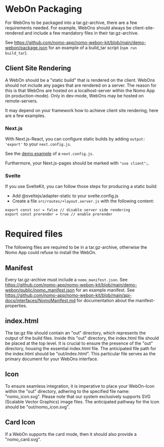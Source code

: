 # WebOn Packaging

For WebOns to be packaged into a tar.gz-archive, there are a few requirements needed.
For example, WebOns should always be client-site-rendered and include a few mandatory files in their tar.gz-archive.

See https://github.com/nomo-app/nomo-webon-kit/blob/main/demo-webon/package.json for an example of a build_tar script (`npm run build_tar`).

## Client Site Rendering

A WebOn should be a "static build" that is rendered on the client.
WebOns should not include any pages that are rendered on a server.
The reason for this is that WebOns are hosted on a localhost-server within the Nomo App (in production-mode).
Only in dev-mode, WebOns may be hosted on remote-servers.

It may depend on your framework how to achieve client site rendering; here are a few examples.

### Next.js

With Next.js-React, you can configure static builds by adding `output: 'export'` to your `next.config.js`.

See the [demo example](https://github.com/nomo-app/nomo-webon-kit/blob/main/demo-webon/next.config.js) of a `next.config.js`.

Furthermore, your Next.js-pages should be marked with `"use client";`.

### Svelte

If you use SvelteKit, you can follow those steps for producing a static build:

- Add @sveltejs/adapter-static to your svelte.config.js
- Create a file `src/routes/+layout.server.js` with the following content:

```
export const ssr = false // disable server side rendering
export const prerender = true // enable prerender
```

# Required files

The following files are required to be in a tar.gz-archive, otherwise the Nomo App could refuse to install the WebOn.

## Manifest

Every tar.gz-archive must include a `nomo_manifest.json`.
See https://github.com/nomo-app/nomo-webon-kit/blob/main/demo-webon/public/nomo_manifest.json for an example manifest.
See https://github.com/nomo-app/nomo-webon-kit/blob/main/api-docs/interfaces/NomoManifest.md for documentation about the manifest-properties.

## index.html

The tar.gz file should contain an "out" directory, which represents the output of the build files. Inside this "out" directory, the index.html file should be placed at the top level. It is crucial to ensure the presence of the "out" directory, housing the essential index.html file. The anticipated file path for the index.html should be "out/index.html". This particular file serves as the primary document for your WebOns interface.

## Icon

To ensure seamless integration, it is imperative to place your WebOn-Icon within the "out" directory, adhering to the specified file name: "nomo_icon.svg". Please note that our system exclusively supports SVG (Scalable Vector Graphics) image files. The anticipated pathway for the Icon should be "out/nomo_icon.svg".

## Card Icon

If a WebOn supports the card mode, then it should also provide a "nomo_card.svg".


